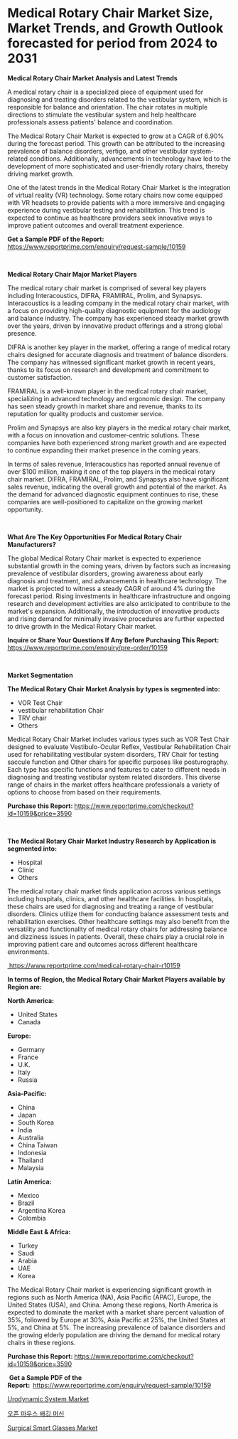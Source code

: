 <p><h1>Medical Rotary Chair Market Size, Market Trends, and Growth Outlook forecasted for period from 2024 to 2031</h1></p><p><strong>Medical Rotary Chair Market Analysis and Latest Trends</strong></p>
<p><p>A medical rotary chair is a specialized piece of equipment used for diagnosing and treating disorders related to the vestibular system, which is responsible for balance and orientation. The chair rotates in multiple directions to stimulate the vestibular system and help healthcare professionals assess patients' balance and coordination.</p><p>The Medical Rotary Chair Market is expected to grow at a CAGR of 6.90% during the forecast period. This growth can be attributed to the increasing prevalence of balance disorders, vertigo, and other vestibular system-related conditions. Additionally, advancements in technology have led to the development of more sophisticated and user-friendly rotary chairs, thereby driving market growth.</p><p>One of the latest trends in the Medical Rotary Chair Market is the integration of virtual reality (VR) technology. Some rotary chairs now come equipped with VR headsets to provide patients with a more immersive and engaging experience during vestibular testing and rehabilitation. This trend is expected to continue as healthcare providers seek innovative ways to improve patient outcomes and overall treatment experience.</p></p>
<p><strong>Get a Sample PDF of the Report:&nbsp;</strong> <a href="https://www.reportprime.com/enquiry/request-sample/10159">https://www.reportprime.com/enquiry/request-sample/10159</a></p>
<p>&nbsp;</p>
<p><strong>Medical Rotary Chair Major Market Players</strong></p>
<p><p>The medical rotary chair market is comprised of several key players including Interacoustics, DIFRA, FRAMIRAL, Prolim, and Synapsys. Interacoustics is a leading company in the medical rotary chair market, with a focus on providing high-quality diagnostic equipment for the audiology and balance industry. The company has experienced steady market growth over the years, driven by innovative product offerings and a strong global presence.</p><p>DIFRA is another key player in the market, offering a range of medical rotary chairs designed for accurate diagnosis and treatment of balance disorders. The company has witnessed significant market growth in recent years, thanks to its focus on research and development and commitment to customer satisfaction.</p><p>FRAMIRAL is a well-known player in the medical rotary chair market, specializing in advanced technology and ergonomic design. The company has seen steady growth in market share and revenue, thanks to its reputation for quality products and customer service.</p><p>Prolim and Synapsys are also key players in the medical rotary chair market, with a focus on innovation and customer-centric solutions. These companies have both experienced strong market growth and are expected to continue expanding their market presence in the coming years.</p><p>In terms of sales revenue, Interacoustics has reported annual revenue of over $100 million, making it one of the top players in the medical rotary chair market. DIFRA, FRAMIRAL, Prolim, and Synapsys also have significant sales revenue, indicating the overall growth and potential of the market. As the demand for advanced diagnostic equipment continues to rise, these companies are well-positioned to capitalize on the growing market opportunity.</p></p>
<p>&nbsp;</p>
<p><strong>What Are The Key Opportunities For Medical Rotary Chair Manufacturers?</strong></p>
<p><p>The global Medical Rotary Chair market is expected to experience substantial growth in the coming years, driven by factors such as increasing prevalence of vestibular disorders, growing awareness about early diagnosis and treatment, and advancements in healthcare technology. The market is projected to witness a steady CAGR of around 4% during the forecast period. Rising investments in healthcare infrastructure and ongoing research and development activities are also anticipated to contribute to the market's expansion. Additionally, the introduction of innovative products and rising demand for minimally invasive procedures are further expected to drive growth in the Medical Rotary Chair market.</p></p>
<p><strong>Inquire or Share Your Questions If Any Before Purchasing This Report:</strong> <a href="https://www.reportprime.com/enquiry/pre-order/10159">https://www.reportprime.com/enquiry/pre-order/10159</a></p>
<p>&nbsp;</p>
<p><strong>Market Segmentation</strong></p>
<p><strong>The Medical Rotary Chair Market Analysis by types is segmented into:</strong></p>
<p><ul><li>VOR Test Chair</li><li>vestibular rehabilitation Chair</li><li>TRV chair</li><li>Others</li></ul></p>
<p><p>Medical Rotary Chair Market includes various types such as VOR Test Chair designed to evaluate Vestibulo-Ocular Reflex, Vestibular Rehabilitation Chair used for rehabilitating vestibular system disorders, TRV Chair for testing saccule function and Other chairs for specific purposes like posturography. Each type has specific functions and features to cater to different needs in diagnosing and treating vestibular system related disorders. This diverse range of chairs in the market offers healthcare professionals a variety of options to choose from based on their requirements.</p></p>
<p><strong>Purchase this Report:&nbsp;</strong><a href="https://www.reportprime.com/checkout?id=10159&price=3590">https://www.reportprime.com/checkout?id=10159&price=3590</a></p>
<p>&nbsp;</p>
<p><strong>The Medical Rotary Chair Market Industry Research by Application is segmented into:</strong></p>
<p><ul><li>Hospital</li><li>Clinic</li><li>Others</li></ul></p>
<p><p>The medical rotary chair market finds application across various settings including hospitals, clinics, and other healthcare facilities. In hospitals, these chairs are used for diagnosing and treating a range of vestibular disorders. Clinics utilize them for conducting balance assessment tests and rehabilitation exercises. Other healthcare settings may also benefit from the versatility and functionality of medical rotary chairs for addressing balance and dizziness issues in patients. Overall, these chairs play a crucial role in improving patient care and outcomes across different healthcare environments.</p></p>
<p><a href="https://www.reportprime.com/medical-rotary-chair-r10159">&nbsp;https://www.reportprime.com/medical-rotary-chair-r10159</a></p>
<p><strong>In terms of Region, the Medical Rotary Chair Market Players available by Region are:</strong></p>
<p>
    <p> <strong> North America: </strong>
        <ul>
            <li>United States</li>
            <li>Canada</li>
        </ul>
        </p> 
    <p> <strong> Europe: </strong>
        <ul>
            <li>Germany</li>
            <li>France</li>
            <li>U.K.</li>
            <li>Italy</li>
            <li>Russia</li>
        </ul>
        </p> 
    <p> <strong> Asia-Pacific: </strong>
        <ul>
            <li>China</li>
            <li>Japan</li>
            <li>South Korea</li>
            <li>India</li>
            <li>Australia</li>
            <li>China Taiwan</li>
            <li>Indonesia</li>
            <li>Thailand</li>
            <li>Malaysia</li>
        </ul>
        </p> 
    <p> <strong> Latin America: </strong>
        <ul>
            <li>Mexico</li>
            <li>Brazil</li>
            <li>Argentina Korea</li>
            <li>Colombia</li>
        </ul>
        </p> 
    <p> <strong> Middle East & Africa: </strong>
        <ul>
            <li>Turkey</li>
            <li>Saudi</li>
            <li>Arabia</li>
            <li>UAE</li>
            <li>Korea</li>
        </ul>
    </p>
    </p>
<p><p>The Medical Rotary Chair market is experiencing significant growth in regions such as North America (NA), Asia Pacific (APAC), Europe, the United States (USA), and China. Among these regions, North America is expected to dominate the market with a market share percent valuation of 35%, followed by Europe at 30%, Asia Pacific at 25%, the United States at 5%, and China at 5%. The increasing prevalence of balance disorders and the growing elderly population are driving the demand for medical rotary chairs in these regions.</p></p>
<p><strong>Purchase this Report: </strong><a href="https://www.reportprime.com/checkout?id=10159&price=3590">https://www.reportprime.com/checkout?id=10159&price=3590</a></p>
<p>&nbsp;<strong>Get a Sample PDF of the Report:&nbsp;&nbsp;</strong><a href="https://www.reportprime.com/enquiry/request-sample/10159">https://www.reportprime.com/enquiry/request-sample/10159</a></p>
<p><strong></strong></p>
<p><p><a href="https://github.com/nicoletavirag/Market-Research-Report-List-2/blob/main/urodynamic-system-market.md">Urodynamic System Market</a></p><p><a href="https://github.com/LanceOlsotn8978/Market-Research-Report-List-1/blob/main/515036521713.md">오픈 마우스 배깅 머신</a></p><p><a href="https://github.com/redneck06/Market-Research-Report-List-2/blob/main/surgical-smart-glasses-market.md">Surgical Smart Glasses Market</a></p></p>